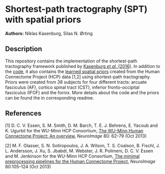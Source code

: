 # Shortest-path tractography (SPT) with spatial priors

**Authors:** Niklas Kasenburg, Silas N. Ørting

## Description

This repository contains the implementation of the shortest-path tractography framework published by [Kasenburg *et al.* (2016)](http://dx.doi.org/10.1016/j.neuroimage.2016.01.031). In addition to the [code](https://github.com/nkasenburg/SPT_priors/tree/master/code), it also contains the [learned spatial priors](https://github.com/nkasenburg/SPT_priors/tree/master/learned_priors) created from the Human Connectome Project (HCP) data [1,2] using shortest-path tractography. Priors were created from 38 subjects for four different tracts: arcuate fasciculus (AF), cortico spinal tract (CST), inferior fronto-occipital fasciculus (IFOF) and the fornix. More details about the code and the priors can be found the in corresponding readme.   

## References

[1] D. C. V. Essen, S. M. Smith, D. M. Barch, T. E. J. Behrens, E. Yacoub and K. Ugurbil for the WU-Minn HCP Consortium, [The WU-Minn Human Connectome Project: An overview.](http://dx.doi.org/10.1016/j.neuroimage.2013.05.041) *NeuroImage* 80: 62–79 (Oct 2013)

[2] M. F. Glasser, S. N. Sotiropoulos, J. A. Wilson, T. S. Coalson, B. Fischl, J. L. Andersson, J. Xu, S. Jbabdi, M. Webster, J. R. Polimeni, D. C. V. Essen and M. Jenkinson for the WU-Minn HCP Consortium, [The minimal preprocessing pipelines for the Human
Connectome Project.](http://dx.doi.org/10.1016/j.neuroimage.2013.04.127) *NeuroImage* 80:105–124 (Oct 2013)
